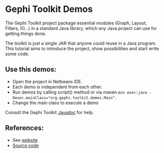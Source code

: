 # Gephi Toolkit Demos

The Gephi Toolkit project package essential modules (Graph, Layout, Filters, IO...) in a standard Java library, which any Java project can use for getting things done.

The toolkit is just a single JAR that anyone could reuse in a Java program. This tutorial aims to introduce the project, show possibilities and start write some code.

## Use this demos:

- Open the project in Netbeans IDE.
- Each demo is independent from each other.
- Run demos by calling script() method or via maven `mvn exec:java -Dexec.mainClass="org.gephi.toolkit.demos.Main"`.
- Change the main class to execute a demo

Consult the Gephi Toolkit [Javadoc](https://gephi.org/gephi-toolkit/0.9.0/apidocs/) for help.

## References:

* See [website](http://gephi.org/toolkit)
* [Source code](https://github.com/gephi/gephi-toolkit-demos)

